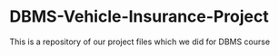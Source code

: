 # DBMS-Vehicle-Insurance-Project
This is a repository of our project files which we did for DBMS course
